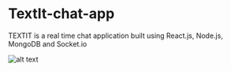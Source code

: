 # TextIt-chat-app
TEXTIT is a real time chat application built using React.js, Node.js, MongoDB and Socket.io

![alt text](https://drive.google.com/file/d/1TMhiX7bUJxMk_WGg64my-_HS6VgnnGkW/view?usp=sharing)